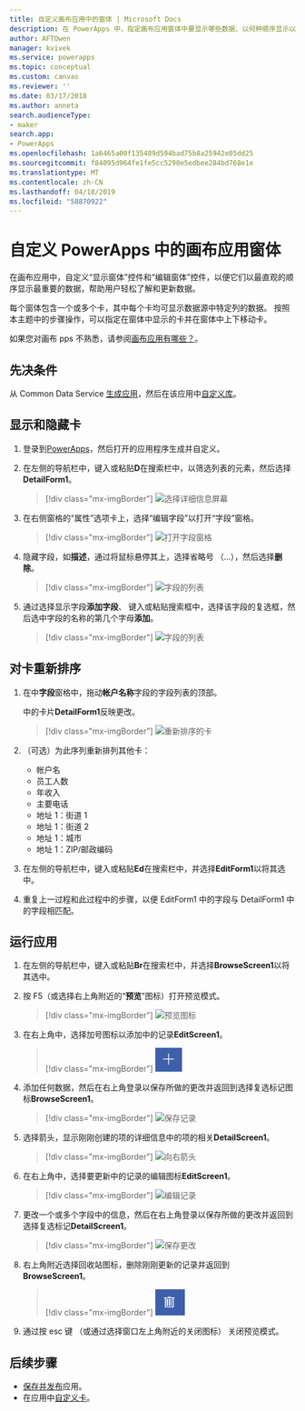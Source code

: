 ```yaml
---
title: 自定义画布应用中的窗体 | Microsoft Docs
description: 在 PowerApps 中，指定画布应用窗体中要显示哪些数据、以何种顺序显示以及在哪些控件中显示。
author: AFTOwen
manager: kvivek
ms.service: powerapps
ms.topic: conceptual
ms.custom: canvas
ms.reviewer: ''
ms.date: 03/17/2018
ms.author: anneta
search.audienceType:
- maker
search.app:
- PowerApps
ms.openlocfilehash: 1a6465a00f135489d594bad75b8a25942e05dd25
ms.sourcegitcommit: f84095d964fe1fe5cc5290e5edbee284bd768e1e
ms.translationtype: MT
ms.contentlocale: zh-CN
ms.lasthandoff: 04/18/2019
ms.locfileid: "58870922"
---
```

# <a name="customize-a-canvas-app-form-in-powerapps"></a>自定义 PowerApps 中的画布应用窗体

在画布应用中，自定义“显示窗体”控件和“编辑窗体”控件，以便它们以最直观的顺序显示最重要的数据，帮助用户轻松了解和更新数据。

每个窗体包含一个或多个卡，其中每个卡均可显示数据源中特定列的数据。 按照本主题中的步骤操作，可以指定在窗体中显示的卡并在窗体中上下移动卡。

如果您对画布 pps 不熟悉，请参阅[画布应用有哪些？](getting-started.md)。

## <a name="prerequisites"></a>先决条件

从 Common Data Service [生成应用](data-platform-create-app.md)，然后在该应用中[自定义库](customize-layout-sharepoint.md)。

## <a name="show-and-hide-cards"></a>显示和隐藏卡

1. 登录到[PowerApps](http://web.powerapps.com?utm_source=padocs&utm_medium=linkinadoc&utm_campaign=referralsfromdoc)，然后打开的应用程序生成并自定义。

1. 在左侧的导航栏中，键入或粘贴**D**在搜索栏中，以筛选列表的元素，然后选择**DetailForm1**。

    > [!div class="mx-imgBorder"]
    > ![选择详细信息屏幕](./media/customize-forms-sharepoint/select-detailform.png)

1. 在右侧窗格的“属性”选项卡上，选择“编辑字段”以打开“字段”窗格。

    > [!div class="mx-imgBorder"]
    > ![打开字段窗格](./media/customize-forms-sharepoint/edit-fields.png)

1. 隐藏字段，如**描述**，通过将鼠标悬停其上，选择省略号 （...），然后选择**删除**。

    > [!div class="mx-imgBorder"]
    > ![字段的列表](./media/customize-forms-sharepoint/hide-fields.png)

1. 通过选择显示字段**添加字段**、 键入或粘贴搜索框中，选择该字段的复选框，然后选中字段的名称的第几个字母**添加**。

    > [!div class="mx-imgBorder"]
    > ![字段的列表](./media/customize-forms-sharepoint/show-field.png)

## <a name="reorder-the-cards"></a>对卡重新排序

1. 在中**字段**窗格中，拖动**帐户名称**字段的字段列表的顶部。

    中的卡片**DetailForm1**反映更改。

    > [!div class="mx-imgBorder"]
    > ![重新排序的卡](./media/customize-forms-sharepoint/reordered-card.png)

1. （可选）为此序列重新排列其他卡：

    - 帐户名
    - 员工人数
    - 年收入
    - 主要电话
    - 地址 1：街道 1
    - 地址 1：街道 2
    - 地址 1：城市
    - 地址 1：ZIP/邮政编码

1. 在左侧的导航栏中，键入或粘贴**Ed**在搜索栏中，并选择**EditForm1**以将其选中。

1. 重复上一过程和此过程中的步骤，以便 EditForm1 中的字段与 DetailForm1 中的字段相匹配。

## <a name="run-the-app"></a>运行应用

1. 在左侧的导航栏中，键入或粘贴**Br**在搜索栏中，并选择**BrowseScreen1**以将其选中。

1. 按 F5（或选择右上角附近的“**预览**”图标）打开预览模式。

    > [!div class="mx-imgBorder"]
    > ![预览图标](./media/customize-forms-sharepoint/open-preview.png)

1. 在右上角中，选择加号图标以添加中的记录**EditScreen1**。

    > [!div class="mx-imgBorder"]
    > ![添加记录](./media/customize-forms-sharepoint/add-record.png)

1. 添加任何数据，然后在右上角登录以保存所做的更改并返回到选择复选标记图标**BrowseScreen1**。

    > [!div class="mx-imgBorder"]
    > ![保存记录](./media/customize-forms-sharepoint/save-record.png)

1. 选择箭头，显示刚刚创建的项的详细信息中的项的相关**DetailScreen1**。

    > [!div class="mx-imgBorder"]
    > ![向右箭头](./media/customize-forms-sharepoint/right-arrow.png)

1. 在右上角中，选择要更新中的记录的编辑图标**EditScreen1**。

    > [!div class="mx-imgBorder"]
    > ![编辑记录](./media/customize-forms-sharepoint/edit-record.png)

1. 更改一个或多个字段中的信息，然后在右上角登录以保存所做的更改并返回到选择复选标记**DetailScreen1**。

    > [!div class="mx-imgBorder"]
    > ![保存更改](./media/customize-forms-sharepoint/save-record.png)

1. 右上角附近选择回收站图标，删除刚刚更新的记录并返回到**BrowseScreen1**。

    > [!div class="mx-imgBorder"]
    > ![删除记录](./media/customize-forms-sharepoint/delete-record.png)

1. 通过按 esc 键 （或通过选择窗口左上角附近的关闭图标） 关闭预览模式。

## <a name="next-steps"></a>后续步骤

- [保存并发布](save-publish-app.md)应用。
- 在应用中[自定义卡](customize-card.md)。